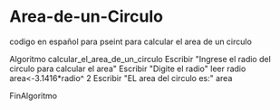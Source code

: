 # Area-de-un-Circulo
codigo en español para pseint para calcular el area de un circulo

Algoritmo calcular_el_area_de_un_circulo
	Escribir "Ingrese el radio del circulo para calcular el area"
	Escribir "Digite el radio" 
	leer radio
	area<-3.1416*radio^ 2
	Escribir "EL area del circulo es:" area
	
FinAlgoritmo
